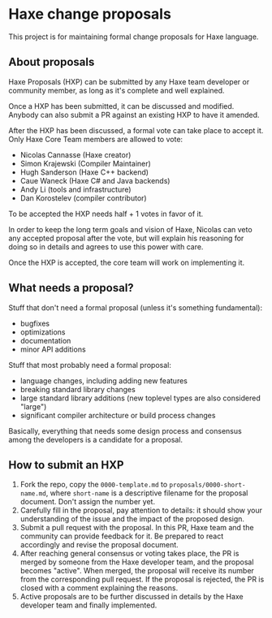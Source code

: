 ﻿# Haxe change proposals

This project is for maintaining formal change proposals for Haxe language.

## About proposals

Haxe Proposals (HXP) can be submitted by any Haxe team developer or community member, as long as it's complete and well explained.

Once a HXP has been submitted, it can be discussed and modified. Anybody can also submit a PR against an existing HXP to have it amended.

After the HXP has been discussed, a formal vote can take place to accept it. Only Haxe Core Team members are allowed to vote:
 - Nicolas Cannasse (Haxe creator)
 - Simon Krajewski (Compiler Maintainer)
 - Hugh Sanderson (Haxe C++ backend)
 - Caue Waneck (Haxe C# and Java backends)
 - Andy Li (tools and infrastructure)
 - Dan Korostelev (compiler contributor)

To be accepted the HXP needs half + 1 votes in favor of it.

In order to keep the long term goals and vision of Haxe, Nicolas can veto any accepted proposal after the vote, but will explain his reasoning for doing so in details and agrees to use this power with care.

Once the HXP is accepted, the core team will work on implementing it.

## What needs a proposal?

Stuff that don't need a formal proposal (unless it's something fundamental):

 * bugfixes
 * optimizations
 * documentation
 * minor API additions

Stuff that most probably need a formal proposal:

 * language changes, including adding new features
 * breaking standard library changes
 * large standard library additions (new toplevel types are also considered "large")
 * significant compiler architecture or build process changes

Basically, everything that needs some design process and consensus among the developers is a candidate for a proposal.

## How to submit an HXP

 1. Fork the repo, copy the `0000-template.md` to `proposals/0000-short-name.md`,
    where `short-name` is a descriptive filename for the proposal document. Don't assign the number yet.
 2. Carefully fill in the proposal, pay attention to details: it should show your understanding
    of the issue and the impact of the proposed design.
 3. Submit a pull request with the proposal. In this PR, Haxe team and the community can provide
    feedback for it. Be prepared to react accordingly and revise the proposal document.
 4. After reaching general consensus or voting takes place, the PR is merged by someone from the Haxe developer team,
    and the proposal becomes "active". When merged, the proposal will receive its number from the
    corresponding pull request. If the proposal is rejected, the PR is closed with a comment explaining the reasons.
 5. Active proposals are to be further discussed in details by the Haxe developer team
    and finally implemented.
